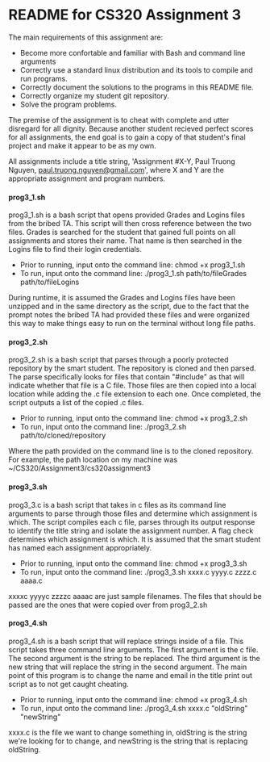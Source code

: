 # README for CS320 Assignment 3

The main requirements of this assignment are: 

 * Become more confortable and familiar with Bash and command line arguments
 * Correctly use a standard linux distribution and its tools to compile and run programs.
 * Correctly document the solutions to the programs in this README file.
 * Correctly organize my student git repository.
 * Solve the program problems.

The premise of the assignment is to cheat with complete and utter disregard for all dignity. Because another student recieved perfect scores for all assignments, the end goal is to gain a copy of that student's final project and make it appear to be as my own.

All assignments include a title string, 'Assignment #X-Y, Paul Truong Nguyen, paul.truong.nguyen@gmail.com', where X and Y are the appropriate assignment and program numbers. 

#### prog3_1.sh
prog3_1.sh is a bash script that opens provided Grades and Logins files from the bribed TA. This script will then cross reference between the two files. Grades is searched for the student that gained full points on all assignments and stores their name. That name is then searched in the Logins file to find their login credentials. 

 * Prior to running, input onto the command line: chmod +x prog3_1.sh
 * To run, input onto the command line: ./prog3_1.sh path/to/fileGrades path/to/fileLogins
 
During runtime, it is assumed the Grades and Logins files have been unzipped and in the same directory as the script, due to the fact that the prompt notes the bribed TA had provided these files and were organized this way to make things easy to run on the terminal without long file paths. 


#### prog3_2.sh
prog3_2.sh is a bash script that parses through a poorly protected repository by the smart student. The repository is cloned and then parsed. The parse specifically looks for files that contain "#include" as that will indicate whether that file is a C file. Those files are then copied into a local location while adding the .c file extension to each one. Once completed, the script outputs a list of the copied .c files. 


 * Prior to running, input onto the command line: chmod +x prog3_2.sh
 * To run, input onto the command line: ./prog3_2.sh path/to/cloned/repository

Where the path provided on the command line is to the cloned repository. For example, the path location on my machine was ~/CS320/Assignment3/cs320assignment3

#### prog3_3.sh
prog3_3.c is a bash script that takes in c files as its command line arguments to parse through those files and determine which assignment is which. The script compiles each c file, parses through its output response to identify the title string and isolate the assignment number. A flag check determines which assignment is which. It is assumed that the smart student has named each assignment appropriately.

 * Prior to running, input onto the command line: chmod +x prog3_3.sh
 * To run, input onto the command line: ./prog3_3.sh xxxx.c yyyy.c zzzz.c aaaa.c 
 
xxxxc yyyyc zzzzc aaaac are just sample filenames. The files that should be passed are the ones that were copied over from prog3_2.sh

#### prog3_4.sh
prog3_4.sh is a bash script that will replace strings inside of a file. This script takes three command line arguments. The first argument is the c file. The second argument is the string to be replaced. The third argument is the new string that will replace the string in the second argument. The main point of this program is to change the name and email in the title print out script as to not get caught cheating. 

 * Prior to running, input onto the command line: chmod +x prog3_4.sh
 * To run, input onto the command line: ./prog3_4.sh xxxx.c "oldString" "newString"

xxxx.c is the file we want to change something in, oldString is the string we're looking for to change, and newString is the string that is replacing oldString. 




